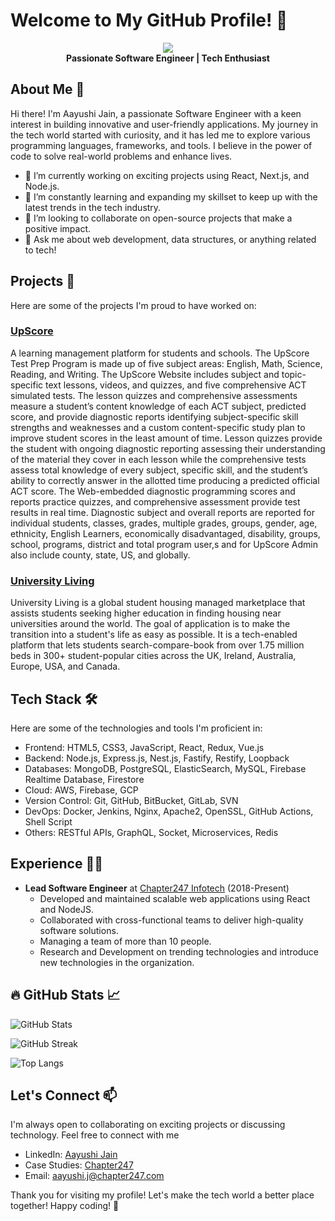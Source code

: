 # Welcome to My GitHub Profile! 👋

<p align="center">
  <img src="https://images.weserv.nl/?url=www.chapter247.com/wp-content/uploads/2022/07/GungaliMam11.png?v=4&h=300&w=300&fit=cover&mask=circle" />
  <br />
  <b>Passionate Software Engineer | Tech Enthusiast</b>
</p>

## About Me 🚀

Hi there! I'm Aayushi Jain, a passionate Software Engineer with a keen interest in building innovative and user-friendly applications. My journey in the tech world started with curiosity, and it has led me to explore various programming languages, frameworks, and tools. I believe in the power of code to solve real-world problems and enhance lives.

- 🔭 I’m currently working on exciting projects using React, Next.js, and Node.js.
- 🌱 I’m constantly learning and expanding my skillset to keep up with the latest trends in the tech industry.
- 👯 I’m looking to collaborate on open-source projects that make a positive impact.
- 💬 Ask me about web development, data structures, or anything related to tech!

## Projects 🚀

Here are some of the projects I'm proud to have worked on:

### [UpScore](https://www.upscoretestprep.com/)

A learning management platform for students and schools. The UpScore Test Prep Program is made up of five subject areas:  English, Math, Science, Reading, and Writing.  The UpScore Website includes subject and topic-specific text lessons, videos, and quizzes, and five comprehensive ACT simulated tests.  The lesson quizzes and comprehensive assessments measure a student’s content knowledge of each ACT subject, predicted score, and provide diagnostic reports identifying subject-specific skill strengths and weaknesses and a custom content-specific study plan to improve student scores in the least amount of time. Lesson quizzes provide the student with ongoing diagnostic reporting assessing their understanding of the material they cover in each lesson while the comprehensive tests assess total knowledge of every subject, specific skill, and the student’s ability to correctly answer in the allotted time producing a predicted official ACT score. The Web-embedded diagnostic programming scores and reports practice quizzes, and comprehensive assessment provide test results in real time.  Diagnostic subject and overall reports are reported for individual students, classes, grades, multiple grades, groups, gender, age, ethnicity, English Learners, economically disadvantaged, disability, groups, school, programs, district and total program user,s and for UpScore Admin also include county, state, US, and globally.


### [University Living](https://www.universityliving.com)

University Living is a global student housing managed marketplace that assists students seeking higher education in finding housing near universities around the world. The goal of application is to make the transition into a student's life as easy as possible. It is a tech-enabled platform that lets students search-compare-book from over 1.75 million beds in 300+ student-popular cities across the UK, Ireland, Australia, Europe, USA, and Canada.

## Tech Stack 🛠️

Here are some of the technologies and tools I'm proficient in:

- Frontend: HTML5, CSS3, JavaScript, React, Redux, Vue.js
- Backend: Node.js, Express.js, Nest.js, Fastify, Restify, Loopback
- Databases: MongoDB, PostgreSQL, ElasticSearch, MySQL, Firebase Realtime Database, Firestore
- Cloud: AWS, Firebase, GCP
- Version Control: Git, GitHub, BitBucket, GitLab, SVN
- DevOps: Docker, Jenkins, Nginx, Apache2, OpenSSL, GitHub Actions, Shell Script
- Others: RESTful APIs, GraphQL, Socket, Microservices, Redis

## Experience 👨‍💻
- **Lead Software Engineer** at [Chapter247 Infotech](https://www.chapter247.com/) (2018-Present)
   - Developed and maintained scalable web applications using React and NodeJS.
   - Collaborated with cross-functional teams to deliver high-quality software solutions.
   - Managing a team of more than 10 people.
   - Research and Development on trending technologies and introduce new technologies in the organization.

## 🔥 GitHub Stats 📈

![GitHub Stats](https://github-readme-stats.vercel.app/api?username=aayushij&show_icons=true&theme=radical)

![GitHub Streak](http://github-readme-streak-stats.herokuapp.com?user=aayushij&theme=dark&background=000000)

![Top Langs](https://github-readme-stats.vercel.app/api/top-langs/?username=aayushij&layout=compact&theme=vision-friendly-dark)

## Let's Connect 📫
I'm always open to collaborating on exciting projects or discussing technology. Feel free to connect with me

- LinkedIn: [Aayushi Jain](https://www.linkedin.com/in/aayushi-jain-a60832126)
- Case Studies: [Chapter247](https://www.chapter247.com/case-studies/)
- Email: aayushi.j@chapter247.com

Thank you for visiting my profile! Let's make the tech world a better place together! Happy coding! 🚀
